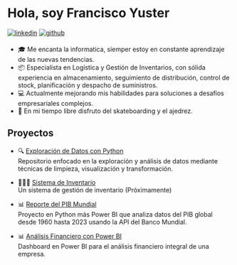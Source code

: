 # Hola, soy Francisco Yuster 
<p>
<a href="https://www.linkedin.com/in/francisco-yuster-aa0b06258/" target="_blank"><img src=https://img.shields.io/badge/linkedin-%231E77B5.svg?&style=for-the-badge&logo=linkedin&logoColor=white alt=linkedin style="margin-bottom: 5px;"/></a>  
<a href="https://github.com/FranciscoYuster" target="_blank"><img src=https://img.shields.io/badge/github-%2324292e.svg?&style=for-the-badge&logo=github&logoColor=white alt=github style="margin-bottom: 5px;"/></a>
</p>

- 🎓 Me encanta la informatica, siemper estoy en constante aprendizaje de las nuevas tendencias.
- 📦 Especialista en Logística y Gestión de Inventarios, con sólida experiencia en almacenamiento, seguimiento de distribución, control de stock, planificación y despacho de suministros.
- 💻 Actualmente mejorando mis habilidades para soluciones a desafíos empresariales complejos.
- 🌱 En mi tiempo libre disfruto del skateboarding y el ajedrez.
 

## Proyectos
- 🔍 [Exploración de Datos con Python](https://github.com/FranciscoYuster/EDAwPy)  
  Repositorio enfocado en la exploración y análisis de datos mediante técnicas de limpieza, visualización y transformación.

- 👩🏻‍💻 [Sistema de Inventario](https://github.com/FranciscoYuster/Inventory)  
  Un sistema de gestión de inventario (Próximamente)

- 📊 [Reporte del PIB Mundial](https://github.com/FranciscoYuster/reportgdp)  
  Proyecto en Python más Power BI que analiza datos del PIB global desde 1960 hasta 2023 usando la API del Banco Mundial.

- 📊 [Análisis Financiero con Power BI](https://github.com/FranciscoYuster/Financial-Analysis-with-Power-BI)  
  Dashboard en Power BI para el análisis financiero integral de una empresa.
